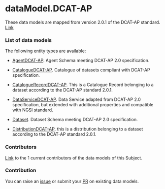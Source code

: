 # dataModel.DCAT-AP
These data models are mapped from version 2.0.1 of the DCAT-AP standard. [Link](https://joinup.ec.europa.eu/collection/semantic-interoperability-community-semic/news/dcat-ap-release-201)

### List of data models

The following entity types are available:
- [AgentDCAT-AP](https://github.com/smart-data-models/dataModel.DCAT-AP/blob/master/AgentDCAT-AP/README.md). Agent Schema meeting DCAT-AP 2.0 specification.

- [CatalogueDCAT-AP](https://github.com/smart-data-models/dataModel.DCAT-AP/blob/master/CatalogueDCAT-AP/README.md). Catalogue of datasets compliant with DCAT-AP specification.

- [CatalogueRecordDCAT-AP](https://github.com/smart-data-models/dataModel.DCAT-AP/blob/master/CatalogueRecordDCAT-AP/README.md). This is a Catalogue Record belonging to a dataset according to the DCAT-AP standard 2.0.1.

- [DataServiceDCAT-AP](https://github.com/smart-data-models/dataModel.DCAT-AP/blob/master/DataServiceDCAT-AP/README.md). Data Service adapted from DCAT-AP 2.0 specification, but extended with additional properties and compatible with NGSI standard.

- [Dataset](https://github.com/smart-data-models/dataModel.DCAT-AP/blob/master/Dataset/README.md). Dataset Schema meeting DCAT-AP 2.0 specification.

- [DistributionDCAT-AP](https://github.com/smart-data-models/dataModel.DCAT-AP/blob/master/DistributionDCAT-AP/README.md). this is a distribution belonging to a dataset according to the DCAT-AP standard 2.0.1.



### Contributors
[Link](https://github.com/smart-data-models/dataModel.DCAT-AP/blob/master/CONTRIBUTORS.yaml) to the 1 current contributors of the data models of this Subject.


### Contribution
You can raise an [issue](https://github.com/smart-data-models/dataModel.DCAT-AP/issues) or submit your [PR](https://github.com/smart-data-models/dataModel.DCAT-AP/pulls) on existing data models.


